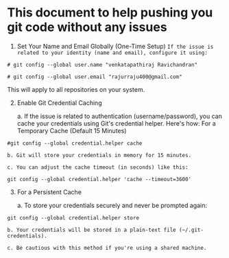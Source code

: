 # This document to help pushing you git code without any issues


1. Set Your Name and Email Globally (One-Time Setup)
    `If the issue is related to your identity (name and email), configure it using:`


```
# git config --global user.name "venkatapathiraj Ravichandran"

# git config --global user.email "rajurraju400@gmail.com"
```

This will apply to all repositories on your system.

2. Enable Git Credential Caching

    a. If the issue is related to authentication (username/password), you can cache your credentials using Git's credential helper. Here's how:
        For a Temporary Cache (Default 15 Minutes)

```
#git config --global credential.helper cache
```

    b. Git will store your credentials in memory for 15 minutes.

    c. You can adjust the cache timeout (in seconds) like this:

```
git config --global credential.helper 'cache --timeout=3600'
```


3. For a Persistent Cache

    a. To store your credentials securely and never be prompted again:


```
git config --global credential.helper store
```

    b. Your credentials will be stored in a plain-text file (~/.git-credentials).

    c. Be cautious with this method if you're using a shared machine.